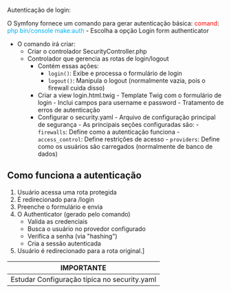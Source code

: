 


Autenticação de login:

O Symfony fornece um comando para gerar autenticação básica:
     <font color="#ff0000">comand</font>: <font color="#00b0f0">php bin/console make:auth</font>
        - Escolha a opção Login form authenticator
    
- O comando irá criar: 
    - Criar o controlador SecurityController.php
    - Controlador que gerencia as rotas de login/logout
        - Contém essas ações:
            - `login()`: Exibe e processa o formulário de login
            -  `logout()`: Manipula o logout (normalmente vazia, pois o firewall cuida disso)
        - Criar a view login.html.twig
                     - Template Twig com o formulário de login
                     - Inclui campos para username e password
                     - Tratamento de erros de autenticação
         - Configurar o security.yaml
                     - Arquivo de configuração principal de segurança
                     - As principais seções configuradas são:
                        - `firewalls`: Define como a autenticação funciona
                        - `access_control`: Define restrições de acesso
                        - `providers`: Define como os usuários são carregados (normalmente de banco de dados)


## Como funciona a autenticação

1. Usuário acessa uma rota protegida
2. É redirecionado para /login
3. Preenche o formulário e envia
4. O Authenticator (gerado pelo comando)
    - Valida as credenciais
    - Busca o usuário no provedor configurado
    - Verifica a senha (via "hashing")
    - Cria a sessão autenticada
5. Usuário é redirecionado para a rota original.]



| IMPORTANTE                                       |
| ------------------------------------------------ |
| Estudar Configuração típica no security.yaml<br> |
